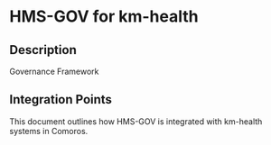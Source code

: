 # HMS-GOV for km-health

## Description

Governance Framework

## Integration Points

This document outlines how HMS-GOV is integrated with km-health systems in Comoros.
